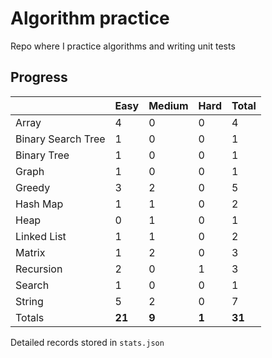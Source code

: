 # Algorithm practice

Repo where I practice algorithms and writing unit tests

<!-- note: currently i am not testing for python, as i have not (yet) learned any python testing frameworks. -->
<!-- todo: display the json data in some online visualization (probably with github pages). -->

## Progress

<!-- { javascript: 19, python: 11, both: 1 } -->
| |Easy|Medium|Hard|Total|
|-|-|-|-|-|
|Array|4|0|0|4|
|Binary Search Tree|1|0|0|1|
|Binary Tree|1|0|0|1|
|Graph|1|0|0|1|
|Greedy|3|2|0|5|
|Hash Map|1|1|0|2|
|Heap|0|1|0|1|
|Linked List|1|1|0|2|
|Matrix|1|2|0|3|
|Recursion|2|0|1|3|
|Search|1|0|0|1|
|String|5|2|0|7|
|Totals|**21**|**9**|**1**|**31**|

Detailed records stored in `stats.json`
